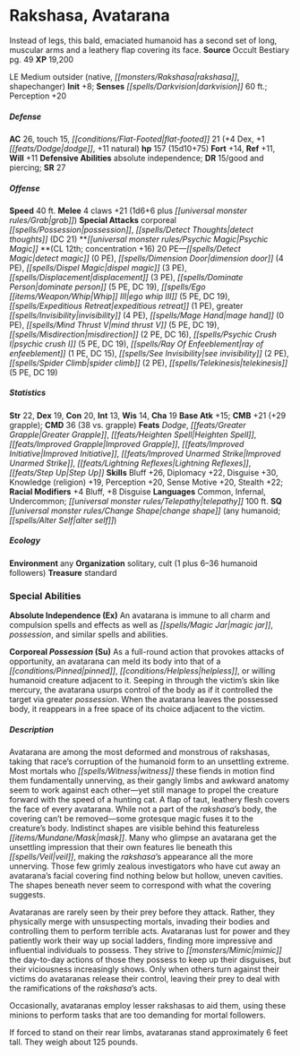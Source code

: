 ﻿---
cssclass: [monsters]
title1: Rakshasa, Avatarana
desc_short: Instead of legs, this bald, emaciated humanoid has a second set of long,
  muscular arms and a leathery flap covering its face.
title2: Avatarana
CR: 12
sources:
- name: Occult Bestiary
  page: 49
  link: http://paizo.com/products/btpy9g21?Pathfinder-Campaign-Setting-Occult-Bestiary
XP: 19200
alignment: LE
size: Medium
type: outsider
subtypes:
- native
- rakshasa
- shapechanger
initiative:
  bonus: 8
senses:
  darkvision: 60
AC:
  AC: 26
  touch: 15
  flat_footed: 21
  components:
    dex: 4
    dodge: 1
    natural: 11
HP:
  HP: 157
  long: 15d10+75
saves:
  fort: 14
  ref: 11
  will: 11
defensive_abilities:
- absolute independence
DR:
- amount: 15
  weakness: good and piercing
SR: 27
speeds:
  base: 40
attacks:
  melee:
  - - text: 4 claws +21 (1d6+6 plus grab)
      entries:
      - - damage: 1d6+6
        - effect: grab
      count: 4
      attack: claws
      bonus:
      - 21
  special:
  - corporeal possession
  - detect thoughts (DC 21)
psychic_magic:
  entries:
  - name: detect magic
    PE: 0
  - name: dimension door
    PE: 4
  - name: dispel magic
    PE: 3
  - name: displacement
    PE: 3
  - name: dominate person
    PE: 5
    DC: 19
  - superscripts:
    - OA
    name: ego whip III
    PE: 5
    DC: 19
  - name: expeditious retreat
    PE: 1
  - name: greater invisibility
    PE: 4
  - name: mage hand
    PE: 0
  - superscripts:
    - OA
    name: mind thrust V
    PE: 5
    DC: 19
  - name: misdirection
    PE: 2
    DC: 16
  - superscripts:
    - OA
    name: psychic crush I
    PE: 5
    DC: 19
  - name: ray of enfeeblement
    PE: 1
    DC: 15
  - name: see invisibility
    PE: 2
  - name: spider climb
    PE: 2
  - name: telekinesis
    PE: 5
    DC: 19
  sources:
  - name: default
    CL: 12
    concentration: 16
  PE: 20
ability_scores:
  STR: 22
  DEX: 19
  CON: 20
  INT: 13
  WIS: 14
  CHA: 19
BAB: 15
CMB: 21
CMB_other: +29 grapple
CMD: 36
CMD_other: 38 vs. grapple
feats:
- name: Dodge
- name: Greater Grapple
- name: Heighten Spell
- name: Improved Grapple
- name: Improved Initiative
- name: Improved Unarmed Strike
- name: Lightning Reflexes
- name: Step Up
skills:
  Bluff: 26
  Diplomacy: 22
  Disguise: 30
  Knowledge (religion): 19
  Perception: 20
  Sense Motive: 20
  Stealth: 22
  _racial_mods:
    Bluff:
      _: 4
    Disguise:
      _: 8
languages:
- Common
- Infernal
- Undercommon
- telepathy 100 ft.
special_qualities:
- change shape (any humanoid; alter self)
ecology:
  environment: any
  organization: solitary, cult (1 plus 6-36 humanoid followers)
  treasure_type: standard
special_abilities:
  Absolute Independence (Ex): An avatarana is immune to all charm and compulsion spells
    and effects as well as magic jar, possessionOA, and similar spells and abilities.
  Corporeal Possession (Su): As a full-round action that provokes attacks of opportunity,
    an avatarana can meld its body into that of a pinned, helpless, or willing humanoid
    creature adjacent to it. Seeping in through the victim's skin like mercury, the
    avatarana usurps control of the body as if it controlled the target via greater
    possessionOA. When the avatarana leaves the possessed body, it reappears in a
    free space of its choice adjacent to the victim.
desc_long: |-
  Avatarana are among the most deformed and monstrous of rakshasas, taking that race's corruption of the humanoid form to an unsettling extreme. Most mortals who witness these fiends in motion find them fundamentally unnerving, as their gangly limbs and awkward anatomy seem to work against each other-yet still manage to propel the creature forward with the speed of a hunting cat. A flap of taut, leathery flesh covers the face of every avatarana. While not a part of the rakshasa's body, the covering can't be removed-some grotesque magic fuses it to the creature's body. Indistinct shapes are visible behind this featureless mask. Many who glimpse an avatarana get the unsettling impression that their own features lie beneath this veil, making the rakshasa's appearance all the more unnerving. Those few grimly zealous investigators who have cut away an avatarana's facial covering find nothing below but hollow, uneven cavities. The shapes beneath never seem to correspond with what the covering suggests.

  Avataranas are rarely seen by their prey before they attack. Rather, they physically merge with unsuspecting mortals, invading their bodies and controlling them to perform terrible acts. Avataranas lust for power and they patiently work their way up social ladders, finding more impressive and influential individuals to possess. They strive to mimic the day-to-day actions of those they possess to keep up their disguises, but their viciousness increasingly shows. Only when others turn against their victims do avataranas release their control, leaving their prey to deal with the ramifications of the rakshasa's acts.

  Occasionally, avataranas employ lesser rakshasas to aid them, using these minions to perform tasks that are too demanding for mortal followers.

  If forced to stand on their rear limbs, avataranas stand approximately 6 feet tall. They weigh about 125 pounds.

---

# Rakshasa, Avatarana
Instead of legs, this bald, emaciated humanoid has a second set of long, muscular arms and a leathery flap covering its face.
**Source** Occult Bestiary pg. 49
**XP** 19,200

LE Medium outsider (native, _[[monsters/Rakshasa|rakshasa]]_, shapechanger)
**Init** +8; **Senses** _[[spells/Darkvision|darkvision]]_ 60 ft.; Perception +20

##### Defense

**AC** 26, touch 15, _[[conditions/Flat-Footed|flat-footed]]_ 21 (+4 Dex, +1 _[[feats/Dodge|dodge]]_, +11 natural)
**hp** 157 (15d10+75)
**Fort** +14, **Ref** +11, **Will** +11
**Defensive Abilities** absolute independence; **DR** 15/good and piercing; **SR** 27

##### Offense
**Speed** 40 ft.
**Melee** 4 claws +21 (1d6+6 plus _[[universal monster rules/Grab|grab]]_)
**Special Attacks** corporeal _[[spells/Possession|possession]]_, _[[spells/Detect Thoughts|detect thoughts]]_ (DC 21)
**_[[universal monster rules/Psychic Magic|Psychic Magic]]_ **(CL 12th; concentration +16)
20 PE—_[[spells/Detect Magic|detect magic]]_ (0 PE), _[[spells/Dimension Door|dimension door]]_ (4 PE), _[[spells/Dispel Magic|dispel magic]]_ (3 PE), _[[spells/Displacement|displacement]]_ (3 PE), _[[spells/Dominate Person|dominate person]]_ (5 PE, DC 19), _[[spells/Ego _[[items/Weapon/Whip|Whip]]_ III|ego _whip_ III]]_ (5 PE, DC 19), _[[spells/Expeditious Retreat|expeditious retreat]]_ (1 PE), greater _[[spells/Invisibility|invisibility]]_ (4 PE), _[[spells/Mage Hand|mage hand]]_ (0 PE), _[[spells/Mind Thrust V|mind thrust V]]_ (5 PE, DC 19), _[[spells/Misdirection|misdirection]]_ (2 PE, DC 16), _[[spells/Psychic Crush I|psychic crush I]]_ (5 PE, DC 19), _[[spells/Ray Of Enfeeblement|ray of enfeeblement]]_ (1 PE, DC 15), _[[spells/See Invisibility|see invisibility]]_ (2 PE), _[[spells/Spider Climb|spider climb]]_ (2 PE), _[[spells/Telekinesis|telekinesis]]_ (5 PE, DC 19)

##### Statistics
**Str** 22, **Dex** 19, **Con** 20, **Int** 13, **Wis** 14, **Cha** 19
**Base Atk** +15; **CMB** +21 (+29 grapple); **CMD** 36 (38 vs. grapple)
**Feats** _Dodge_, _[[feats/Greater Grapple|Greater Grapple]]_, _[[feats/Heighten Spell|Heighten Spell]]_, _[[feats/Improved Grapple|Improved Grapple]]_, _[[feats/Improved Initiative|Improved Initiative]]_, _[[feats/Improved Unarmed Strike|Improved Unarmed Strike]]_, _[[feats/Lightning Reflexes|Lightning Reflexes]]_, _[[feats/Step Up|Step Up]]_
**Skills** Bluff +26, Diplomacy +22, Disguise +30, Knowledge (religion) +19, Perception +20, Sense Motive +20, Stealth +22; **Racial Modifiers** +4 Bluff, +8 Disguise
**Languages** Common, Infernal, Undercommon; _[[universal monster rules/Telepathy|telepathy]]_ 100 ft.
**SQ** _[[universal monster rules/Change Shape|change shape]]_ (any humanoid; _[[spells/Alter Self|alter self]]_)

##### Ecology

**Environment** any
**Organization** solitary, cult (1 plus 6–36 humanoid followers)
**Treasure** standard

### Special Abilities

**Absolute Independence (Ex)** An avatarana is immune to all charm and compulsion spells and effects as well as _[[spells/Magic Jar|magic jar]]_, _possession_, and similar spells and abilities.

**Corporeal _Possession_ (Su)** As a full-round action that provokes attacks of opportunity, an avatarana can meld its body into that of a _[[conditions/Pinned|pinned]]_, _[[conditions/Helpless|helpless]]_, or willing humanoid creature adjacent to it. Seeping in through the victim’s skin like mercury, the avatarana usurps control of the body as if it controlled the target via greater _possession_. When the avatarana leaves the possessed body, it reappears in a free space of its choice adjacent to the victim.

##### Description

Avatarana are among the most deformed and monstrous of rakshasas, taking that race’s corruption of the humanoid form to an unsettling extreme. Most mortals who _[[spells/Witness|witness]]_ these fiends in motion find them fundamentally unnerving, as their gangly limbs and awkward anatomy seem to work against each other—yet still manage to propel the creature forward with the speed of a hunting cat. A flap of taut, leathery flesh covers the face of every avatarana. While not a part of the _rakshasa_’s body, the covering can’t be removed—some grotesque magic fuses it to the creature’s body. Indistinct shapes are visible behind this featureless _[[items/Mundane/Mask|mask]]_. Many who glimpse an avatarana get the unsettling impression that their own features lie beneath this _[[spells/Veil|veil]]_, making the _rakshasa_’s appearance all the more unnerving. Those few grimly zealous investigators who have cut away an avatarana’s facial covering find nothing below but hollow, uneven cavities. The shapes beneath never seem to correspond with what the covering suggests.

Avataranas are rarely seen by their prey before they attack. Rather, they physically merge with unsuspecting mortals, invading their bodies and controlling them to perform terrible acts. Avataranas lust for power and they patiently work their way up social ladders, finding more impressive and influential individuals to possess. They strive to _[[monsters/Mimic|mimic]]_ the day-to-day actions of those they possess to keep up their disguises, but their viciousness increasingly shows. Only when others turn against their victims do avataranas release their control, leaving their prey to deal with the ramifications of the _rakshasa_’s acts.

Occasionally, avataranas employ lesser rakshasas to aid them, using these minions to perform tasks that are too demanding for mortal followers.

If forced to stand on their rear limbs, avataranas stand approximately 6 feet tall. They weigh about 125 pounds.